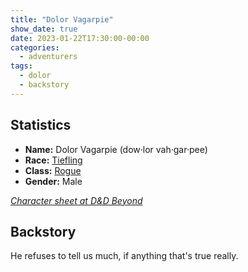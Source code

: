 ```yaml
---
title: "Dolor Vagarpie"
show_date: true
date: 2023-01-22T17:30:00-00:00
categories:
  - adventurers
tags:
  - dolor
  - backstory
---
```



## Statistics

-   **Name:** Dolor Vagarpie (dow·lor vah·gar·pee)
-   **Race:** [Tiefling](https://www.dndbeyond.com/races/7-tiefling) 
-   **Class:** [Rogue](https://www.dndbeyond.com/classes/rogue) 
-   **Gender:** Male 

_[Character sheet at D&D Beyond](https://www.dndbeyond.com/characters/91913267)_

## Backstory

He refuses to tell us much, if anything that's true really.
